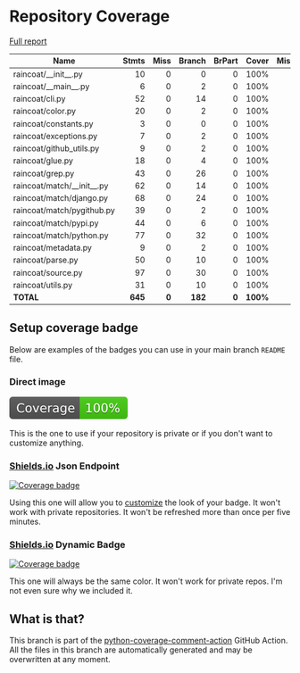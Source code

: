 # Repository Coverage

[Full report](https://htmlpreview.github.io/?https://github.com/ewjoachim/raincoat/blob/python-coverage-comment-action-data/htmlcov/index.html)

| Name                           |    Stmts |     Miss |   Branch |   BrPart |    Cover |   Missing |
|------------------------------- | -------: | -------: | -------: | -------: | -------: | --------: |
| raincoat/\_\_init\_\_.py       |       10 |        0 |        0 |        0 |     100% |           |
| raincoat/\_\_main\_\_.py       |        6 |        0 |        2 |        0 |     100% |           |
| raincoat/cli.py                |       52 |        0 |       14 |        0 |     100% |           |
| raincoat/color.py              |       20 |        0 |        2 |        0 |     100% |           |
| raincoat/constants.py          |        3 |        0 |        0 |        0 |     100% |           |
| raincoat/exceptions.py         |        7 |        0 |        2 |        0 |     100% |           |
| raincoat/github\_utils.py      |        9 |        0 |        2 |        0 |     100% |           |
| raincoat/glue.py               |       18 |        0 |        4 |        0 |     100% |           |
| raincoat/grep.py               |       43 |        0 |       26 |        0 |     100% |           |
| raincoat/match/\_\_init\_\_.py |       62 |        0 |       14 |        0 |     100% |           |
| raincoat/match/django.py       |       68 |        0 |       24 |        0 |     100% |           |
| raincoat/match/pygithub.py     |       39 |        0 |        2 |        0 |     100% |           |
| raincoat/match/pypi.py         |       44 |        0 |        6 |        0 |     100% |           |
| raincoat/match/python.py       |       77 |        0 |       32 |        0 |     100% |           |
| raincoat/metadata.py           |        9 |        0 |        2 |        0 |     100% |           |
| raincoat/parse.py              |       50 |        0 |       10 |        0 |     100% |           |
| raincoat/source.py             |       97 |        0 |       30 |        0 |     100% |           |
| raincoat/utils.py              |       31 |        0 |       10 |        0 |     100% |           |
|                      **TOTAL** |  **645** |    **0** |  **182** |    **0** | **100%** |           |


## Setup coverage badge

Below are examples of the badges you can use in your main branch `README` file.

### Direct image

[![Coverage badge](https://raw.githubusercontent.com/ewjoachim/raincoat/python-coverage-comment-action-data/badge.svg)](https://htmlpreview.github.io/?https://github.com/ewjoachim/raincoat/blob/python-coverage-comment-action-data/htmlcov/index.html)

This is the one to use if your repository is private or if you don't want to customize anything.

### [Shields.io](https://shields.io) Json Endpoint

[![Coverage badge](https://img.shields.io/endpoint?url=https://raw.githubusercontent.com/ewjoachim/raincoat/python-coverage-comment-action-data/endpoint.json)](https://htmlpreview.github.io/?https://github.com/ewjoachim/raincoat/blob/python-coverage-comment-action-data/htmlcov/index.html)

Using this one will allow you to [customize](https://shields.io/endpoint) the look of your badge.
It won't work with private repositories. It won't be refreshed more than once per five minutes.

### [Shields.io](https://shields.io) Dynamic Badge

[![Coverage badge](https://img.shields.io/badge/dynamic/json?color=brightgreen&label=coverage&query=%24.message&url=https%3A%2F%2Fraw.githubusercontent.com%2Fewjoachim%2Fraincoat%2Fpython-coverage-comment-action-data%2Fendpoint.json)](https://htmlpreview.github.io/?https://github.com/ewjoachim/raincoat/blob/python-coverage-comment-action-data/htmlcov/index.html)

This one will always be the same color. It won't work for private repos. I'm not even sure why we included it.

## What is that?

This branch is part of the
[python-coverage-comment-action](https://github.com/marketplace/actions/python-coverage-comment)
GitHub Action. All the files in this branch are automatically generated and may be
overwritten at any moment.